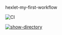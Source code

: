 hexlet-my-first-workflow

![CI](https://github.com/lawyer-arch/hexlet-my-first-workflow/actions/workflows/say_hello.yml/badge.svg)

[![show-directory](https://github.com/F-Jahura/hexlet-my-first-workflow/actions/workflows/show-directory.yml/badge.svg)](https://github.com/F-Jahura/hexlet-my-first-workflow/actions/workflows/show-directory.yml)